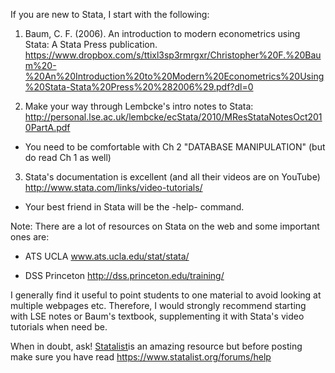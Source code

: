 If you are new to Stata, I start with the following:

1) Baum, C. F. (2006). An introduction to modern econometrics using Stata: A Stata Press publication. https://www.dropbox.com/s/ttixl3sp3rmrgxr/Christopher%20F.%20Baum%20-%20An%20Introduction%20to%20Modern%20Econometrics%20Using%20Stata-Stata%20Press%20%282006%29.pdf?dl=0

2) Make your way through Lembcke's intro notes to Stata:  
http://personal.lse.ac.uk/lembcke/ecStata/2010/MResStataNotesOct2010PartA.pdf

- You need to be comfortable with Ch 2 "DATABASE MANIPULATION" (but do read Ch 1 as well)

3) Stata's documentation is excellent (and all their videos are on YouTube) http://www.stata.com/links/video-tutorials/

- Your best friend in Stata will be the -help- command.

Note: There are a lot of resources on Stata on the web and some important ones are:

- ATS UCLA www.ats.ucla.edu/stat/stata/

- DSS Princeton http://dss.princeton.edu/training/

I generally find it useful to point students to one material to avoid looking at multiple webpages etc. Therefore, I would strongly recommend starting with LSE notes or Baum's textbook, supplementing it with Stata's video tutorials when need be.

When in doubt, ask! [Statalist](https://www.statalist.org)is an amazing resource but before posting make sure you have read https://www.statalist.org/forums/help 
